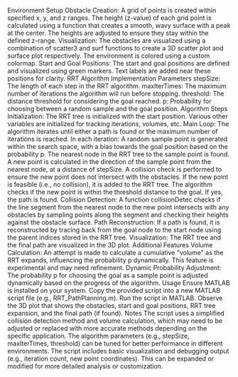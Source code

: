 
Environment Setup
Obstacle Creation:
A grid of points is created within specified x, y, and z ranges.
The height (z-value) of each grid point is calculated using a function that creates a smooth, wavy surface with a peak at the center.
The heights are adjusted to ensure they stay within the defined z-range.
Visualization:
The obstacles are visualized using a combination of scatter3 and surf functions to create a 3D scatter plot and surface plot respectively.
The environment is colored using a custom colormap.
Start and Goal Positions:
The start and goal positions are defined and visualized using green markers.
Text labels are added near these positions for clarity.
RRT Algorithm Implementation
Parameters
stepSize: The length of each step in the RRT algorithm.
maxIterTimes: The maximum number of iterations the algorithm will run before stopping.
threshold: The distance threshold for considering the goal reached.
p: Probability for choosing between a random sample and the goal position.
Algorithm Steps
Initialization:
The RRT tree is initialized with the start position.
Various other variables are initialized for tracking iterations, volumes, etc.
Main Loop:
The algorithm iterates until either a path is found or the maximum number of iterations is reached.
In each iteration:
A random sample point is generated within the search space, with a bias towards the goal position based on the probability p.
The nearest node in the RRT tree to the sample point is found.
A new point is calculated in the direction of the sample point from the nearest node, at a distance of stepSize.
A collision check is performed to ensure the new point does not intersect with the obstacles.
If the new point is feasible (i.e., no collision), it is added to the RRT tree.
The algorithm checks if the new point is within the threshold distance to the goal. If yes, the path is found.
Collision Detection:
A function collisionDetec checks if the line segment from the nearest node to the new point intersects with any obstacles by sampling points along the segment and checking their heights against the obstacle surface.
Path Reconstruction:
If a path is found, it is reconstructed by tracing back from the goal node to the start node using the parent indices stored in the RRT tree.
Visualization:
The RRT tree and the final path are visualized in the 3D plot.
Additional Features
Volume Calculation:
An attempt is made to calculate a cumulative "volume" as the RRT expands, influencing the probability p dynamically. This feature is experimental and may need refinement.
Dynamic Probability Adjustment:
The probability p for choosing the goal as a sample point is adjusted dynamically based on the progress of the algorithm.
Usage
Ensure MATLAB is installed on your system.
Copy the provided script into a new MATLAB script file (e.g., RRT_PathPlanning.m).
Run the script in MATLAB.
Observe the 3D plot that shows the obstacles, start and goal positions, RRT tree expansion, and the final path (if found).
Notes
The script uses a simplified collision detection method and volume calculation, which may need to be adjusted or replaced with more accurate methods depending on the specific application.
The algorithm parameters (e.g., stepSize, maxIterTimes, threshold) can be tuned for better performance in different environments.
The script includes basic visualization and debugging output (e.g., iteration count, new point coordinates). This can be expanded or modified for more detailed analysis or customization.
